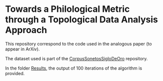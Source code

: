 # Towards a Philological Metric through a Topological Data Analysis Approach

This repository correspond to the code used in the analogous
paper (to appear in ArXiv). 

The dataset used is part of the [CorpusSonetosSigloDeOro](https://github.com/bncolorado/CorpusSonetosSigloDeOro) repository.

In the folder [Results](https://github.com/Cimagroup/Towards-a-Philological-Metric-Through-a-TDA-Approach/tree/master/Results), the output of 100 iterations of the algorithm is provided.
